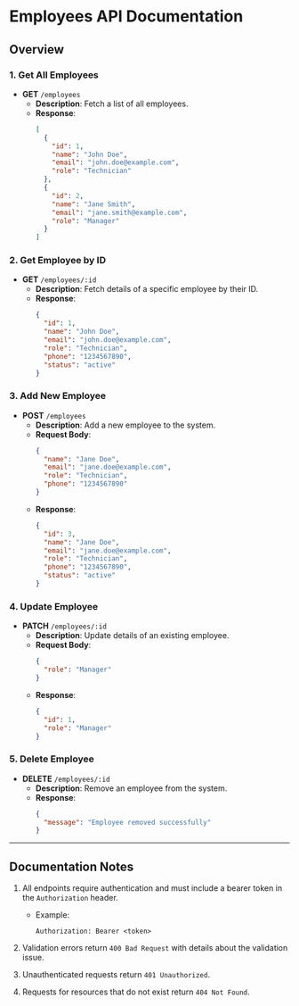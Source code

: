 # Employees API Documentation

## **Overview**

### **1. Get All Employees**
- **GET** `/employees`
  - **Description**: Fetch a list of all employees.
  - **Response**:
    ```json
    [
      {
        "id": 1,
        "name": "John Doe",
        "email": "john.doe@example.com",
        "role": "Technician"
      },
      {
        "id": 2,
        "name": "Jane Smith",
        "email": "jane.smith@example.com",
        "role": "Manager"
      }
    ]
    ```

### **2. Get Employee by ID**
- **GET** `/employees/:id`
  - **Description**: Fetch details of a specific employee by their ID.
  - **Response**:
    ```json
    {
      "id": 1,
      "name": "John Doe",
      "email": "john.doe@example.com",
      "role": "Technician",
      "phone": "1234567890",
      "status": "active"
    }
    ```

### **3. Add New Employee**
- **POST** `/employees`
  - **Description**: Add a new employee to the system.
  - **Request Body**:
    ```json
    {
      "name": "Jane Doe",
      "email": "jane.doe@example.com",
      "role": "Technician",
      "phone": "1234567890"
    }
    ```
  - **Response**:
    ```json
    {
      "id": 3,
      "name": "Jane Doe",
      "email": "jane.doe@example.com",
      "role": "Technician",
      "phone": "1234567890",
      "status": "active"
    }
    ```

### **4. Update Employee**
- **PATCH** `/employees/:id`
  - **Description**: Update details of an existing employee.
  - **Request Body**:
    ```json
    {
      "role": "Manager"
    }
    ```
  - **Response**:
    ```json
    {
      "id": 1,
      "role": "Manager"
    }
    ```

### **5. Delete Employee**
- **DELETE** `/employees/:id`
  - **Description**: Remove an employee from the system.
  - **Response**:
    ```json
    {
      "message": "Employee removed successfully"
    }
    ```

---

## **Documentation Notes**
1. All endpoints require authentication and must include a bearer token in the `Authorization` header.
   - Example:
     ```
     Authorization: Bearer <token>
     ```

2. Validation errors return `400 Bad Request` with details about the validation issue.

3. Unauthenticated requests return `401 Unauthorized`.

4. Requests for resources that do not exist return `404 Not Found`.

